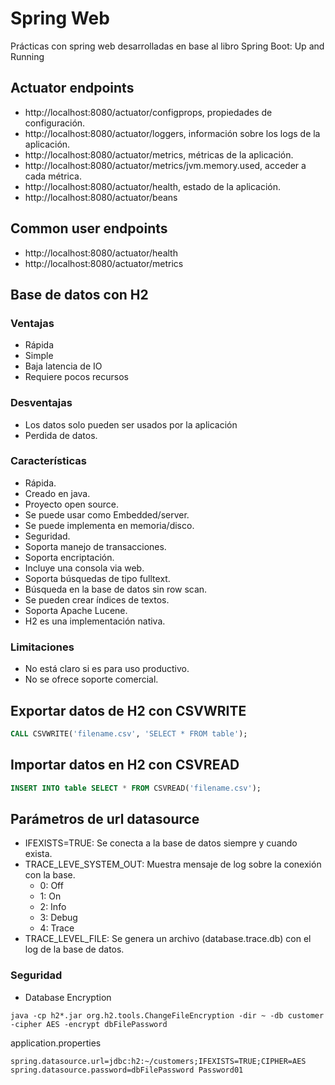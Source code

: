 # Spring Web

Prácticas con spring web desarrolladas en base al libro Spring Boot: Up and Running
                     
## Actuator endpoints

- http://localhost:8080/actuator/configprops, propiedades de configuración.
- http://localhost:8080/actuator/loggers, información sobre los logs de la aplicación.
- http://localhost:8080/actuator/metrics, métricas de la aplicación.
- http://localhost:8080/actuator/metrics/jvm.memory.used, acceder a cada métrica.
- http://localhost:8080/actuator/health, estado de la aplicación.
- http://localhost:8080/actuator/beans

## Common user endpoints 

- http://localhost:8080/actuator/health
- http://localhost:8080/actuator/metrics 
       
## Base de datos con H2
### Ventajas

- Rápida
- Simple
- Baja latencia de IO
- Requiere pocos recursos

### Desventajas

- Los datos solo pueden ser usados por la aplicación
- Perdida de datos.

### Características

- Rápida.
- Creado en java.
- Proyecto open source.
- Se puede usar como Embedded/server.
- Se puede implementa en memoria/disco.
- Seguridad.
- Soporta manejo de transacciones.
- Soporta encriptación.
- Incluye una consola via web.
- Soporta búsquedas de tipo fulltext.
- Búsqueda en la base de datos sin row scan.
- Se pueden crear índices de textos.
- Soporta Apache Lucene.
- H2 es una implementación nativa.

### Limitaciones

- No está claro si es para uso productivo.
- No se ofrece soporte comercial.
                                
## Exportar datos de H2 con CSVWRITE

```sql
CALL CSVWRITE('filename.csv', 'SELECT * FROM table');
```

## Importar datos en H2 con CSVREAD

```sql
INSERT INTO table SELECT * FROM CSVREAD('filename.csv');
```

## Parámetros de url datasource

- IFEXISTS=TRUE: Se conecta a la base de datos siempre y cuando exista.
- TRACE_LEVE_SYSTEM_OUT: Muestra mensaje de log sobre la conexión con la base.
    - 0: Off
    - 1: On
    - 2: Info
    - 3: Debug
    - 4: Trace
- TRACE_LEVEL_FILE: Se genera un archivo (database.trace.db) con el log de la base de datos.
          
### Seguridad
- Database Encryption

```shell
java -cp h2*.jar org.h2.tools.ChangeFileEncryption -dir ~ -db customer -cipher AES -encrypt dbFilePassword
```

application.properties
```properties
spring.datasource.url=jdbc:h2:~/customers;IFEXISTS=TRUE;CIPHER=AES
spring.datasource.password=dbFilePassword Password01
```

